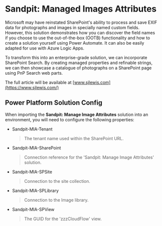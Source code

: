 # Sandpit: Managed Images Attributes

Microsoft may have reinstated SharePoint's ability to process and save EXIF data for photographs and images in specially named custom fields. However, this solution demonstrates how you can discover the field names if you choose to use the out-of-the-box (OOTB) functionality and how to create a solution yourself using Power Automate. It can also be easily adapted for use with Azure Logic Apps.

To transform this into an enterprise-grade solution, we can incorporate SharePoint Search. By creating managed properties and refinable strings, we can then showcase a catalogue of photographs on a SharePoint page using PnP Search web parts.

The full article will be available at [www.sjlewis.com](https://www.sjlewis.com/)

## Power Platform Solution Config

When importing the **Sandpit: Manage Image Attributes** solution into an environment, you will need to configure the following properties:

- Sandpit-MIA-Tenant
  > The tenant name used within the SharePoint URL.
- Sandpit-MIA-SharePoint
  > Connection reference for the 'Sandpit: Manage Image Attributes' solution.
- Sandpit-MIA-SPSite
  > Connection to the site collection.
- Sandpit-MIA-SPLibrary
  > Connection to the Image library.
- Sandpit-MIA-SPView
  > The GUID for the 'zzzCloudFlow' view.
